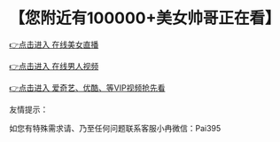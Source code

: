# 【您附近有100000+美女帅哥正在看】


 [👉点击进入 在线美女直播](http://t.cn/EyizzZB)

 [👉点击进入 在线男人视频](http://bt7373.com)
 
 [👉点击进入 爱奇艺、优酷、等VIP视频抢先看](http://t.cn/EUrS7mv)

友情提示：

如您有特殊需求请、乃至任何问题联系客服小冉微信：Pai395
 
